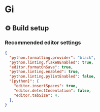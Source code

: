 # Gi

## ⚙️ Build setup

### Recommended editor settings

```json
{
  "python.formatting.provider": "black",
  "python.linting.flake8Enabled": true,
  "editor.formatOnSave": true,
  "python.linting.enabled": true,
  "python.linting.pylintEnabled": false,
  "[python]": {
    "editor.insertSpaces": true,
    "editor.detectIndentation": false,
    "editor.tabSize": 4,
  },
}
```